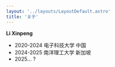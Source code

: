 ```yaml
---
layout: '../layouts/LayoutDefault.astro'
title: '关于'
---
```


**Li Xinpeng**

- 2020-2024 电子科技大学 中国
- 2024-2025 南洋理工大学 新加坡
- 2025... ?